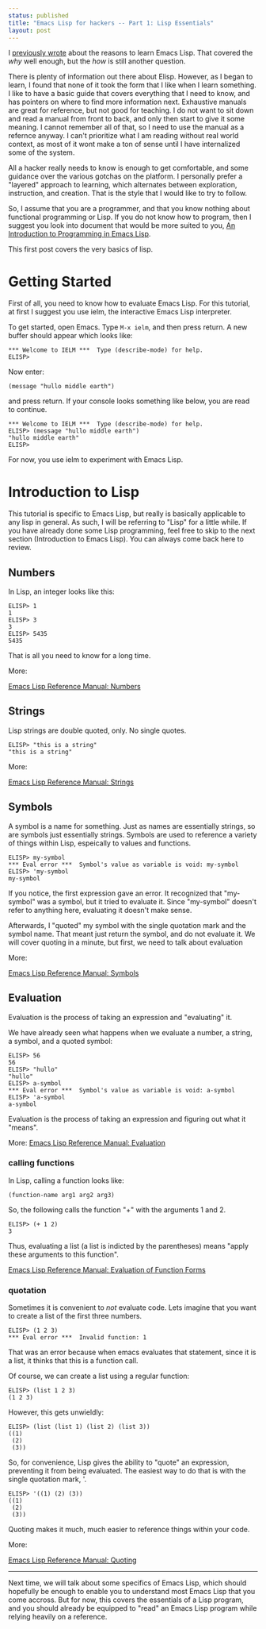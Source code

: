 ```yaml
---
status: published
title: "Emacs Lisp for hackers -- Part 1: Lisp Essentials"
layout: post
---
```


I [previously wrote]() about the reasons to learn Emacs Lisp. That covered
the _why_ well enough, but the _how_ is still another question.

There is plenty of information out there about Elisp. However, as I
began to learn, I found that none of it took the form that I like when
I learn something. I like to have a basic guide that covers everything
that I need to know, and has pointers on where to find more
information next. Exhaustive manuals are great for reference, but not
good for teaching. I do not want to sit
down and read a manual from front to back, and only then start to
give it some meaning. I cannot remember all of that, so I need to use
the manual as a refernce anyway. I can't prioritize what
I am reading without real world context, as most of it wont make a ton
of sense until I have internalized some of the system.

All a hacker really needs to know is enough to get
comfortable, and some guidance over the various gotchas on the
platform. I personally prefer a "layered" approach to
learning, which alternates between exploration, instruction, and
creation. That is the style that I would like to try to follow.  

So, I assume that you are a programmer, and that you know nothing
about functional programming or Lisp. If you do not know how to
program, then I suggest you look into document that would be more
suited to you, [An Introduction to Programming in Emacs
Lisp](http://www.gnu.org/software/emacs/emacs-lisp-intro/).  

This first post covers the very basics of lisp. 

# Getting Started #

First of all, you need to know how to evaluate Emacs Lisp. For this
tutorial, at first I suggest you use ielm, the interactive Emacs Lisp
interpreter. 

To get started, open Emacs. Type `M-x ielm`, and then press
return. A new buffer should appear which looks like: 

    *** Welcome to IELM ***  Type (describe-mode) for help.
    ELISP>

Now enter: 

    (message "hullo middle earth")

and press return. If your console looks something like below, you are
read to continue. 

    *** Welcome to IELM ***  Type (describe-mode) for help.
    ELISP> (message "hullo middle earth")
    "hullo middle earth"
    ELISP> 

For now, you use ielm to experiment with Emacs Lisp. 


# Introduction to Lisp #

This tutorial is specific to Emacs Lisp, but really is basically applicable to
any lisp in general. As such, I will be referring to "Lisp" for a
little while. If you have already done some Lisp programming,
feel free to skip to the next section (Introduction to Emacs
Lisp). You can always come back here to review.

## Numbers ##

In Lisp, an integer looks like this: 

    ELISP> 1
    1
    ELISP> 3
    3
    ELISP> 5435
    5435

That is all you need to know for a long time.

More:

[Emacs Lisp Reference Manual: Numbers](http://www.gnu.org/software/emacs/manual/html_node/elisp/Numbers.html#Numbers)



## Strings ##

Lisp strings are double quoted, only. No single quotes.

    ELISP> "this is a string"
    "this is a string"


More:

[Emacs Lisp Reference Manual: Strings](http://www.gnu.org/software/emacs/manual/html_node/elisp/Strings-and-Characters.html#Strings-and-Characters)


## Symbols ## 

A symbol is a name for something. Just as names are
essentially strings, so are symbols just essentially strings.
Symbols are used to reference a variety of things within Lisp,
espeically to values and functions. 

    ELISP> my-symbol
    *** Eval error ***  Symbol's value as variable is void: my-symbol
    ELISP> 'my-symbol
    my-symbol

If you notice, the first expression gave an error. It recognized that
"my-symbol" was a symbol, but it tried to evaluate it. Since
"my-symbol" doesn't refer to anything here, evaluating it doesn't make
sense. 

Afterwards, I "quoted" my symbol with the single quotation mark and
the symbol name. That meant just return the symbol, and do not
evaluate it. We will cover quoting in a minute, but first, we need to
talk about evaluation

More:

[Emacs Lisp Reference Manual: Symbols](http://www.gnu.org/software/emacs/manual/html_node/elisp/Symbols.html#Symbols)


## Evaluation ##

Evaluation is the process of taking an expression and "evaluating"
it. 

We have already seen what happens when we evaluate a number, 
a string, a symbol, and a quoted symbol: 

    ELISP> 56
    56
    ELISP> "hullo"
    "hullo"
    ELISP> a-symbol
    *** Eval error ***  Symbol's value as variable is void: a-symbol
    ELISP> 'a-symbol
    a-symbol

Evaluation is the process of taking an expression and figuring out
what it "means".

More: 
[Emacs Lisp Reference Manual: Evaluation](http://www.gnu.org/software/emacs/manual/html_node/elisp/Evaluation.html#Evaluation)


### calling functions ###

In Lisp, calling a function looks like: 

    (function-name arg1 arg2 arg3)

So, the following calls the function "+" with the arguments 1 and 2. 

    ELISP> (+ 1 2)
    3

Thus, evaluating a list (a list is indicted by the parentheses) means
"apply these arguments to this function". 

[Emacs Lisp Reference Manual: Evaluation of Function Forms](http://www.gnu.org/software/emacs/manual/html_node/elisp/Function-Forms.html#Function-Forms)

### quotation ###

Sometimes it is convenient to _not_ evaluate code. Lets imagine that you
want to create a list of the first three numbers.

    ELISP> (1 2 3)
    *** Eval error ***  Invalid function: 1

That was an error because when emacs evaluates that statement, since
it is a list, it thinks that this is a function call. 

Of course, we can create a list using a regular function: 

    ELISP> (list 1 2 3)
    (1 2 3)

However, this gets unwieldly: 

    ELISP> (list (list 1) (list 2) (list 3))
    ((1)
     (2)
     (3))

So, for convenience, Lisp gives the ability to "quote" an expression,
preventing it from being evaluated. The easiest way to do that is with
the single quotation mark, '.

    ELISP> '((1) (2) (3))
    ((1)
     (2)
     (3))

Quoting makes it much, much easier to reference things within your code. 

More: 

[Emacs Lisp Reference Manual: Quoting](http://www.gnu.org/software/emacs/manual/html_node/elisp/Quoting.html#Quoting)

---

Next time, we will talk about some specifics of Emacs Lisp, which
should hopefully be enough to enable you to understand most Emacs Lisp
that you come accross. But for now, this covers the essentials of a
Lisp program, and you should already be equipped to "read" an Emacs Lisp
program while relying heavily on a reference. 


